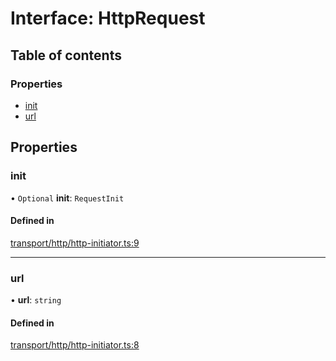# Interface: HttpRequest

## Table of contents

### Properties

- [init](HttpRequest.md#init)
- [url](HttpRequest.md#url)

## Properties

### init

• `Optional` **init**: `RequestInit`

#### Defined in

[transport/http/http-initiator.ts:9](https://gitlab.com/i3-market/code/wp3/t3.2/i3m-wallet-monorepo/-/blob/ed4edc3/packages/wallet-protocol/src/ts/transport/http/http-initiator.ts#L9)

___

### url

• **url**: `string`

#### Defined in

[transport/http/http-initiator.ts:8](https://gitlab.com/i3-market/code/wp3/t3.2/i3m-wallet-monorepo/-/blob/ed4edc3/packages/wallet-protocol/src/ts/transport/http/http-initiator.ts#L8)
